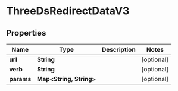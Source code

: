 

# ThreeDsRedirectDataV3


## Properties

| Name | Type | Description | Notes |
|------------ | ------------- | ------------- | -------------|
|**url** | **String** |  |  [optional] |
|**verb** | **String** |  |  [optional] |
|**params** | **Map&lt;String, String&gt;** |  |  [optional] |



